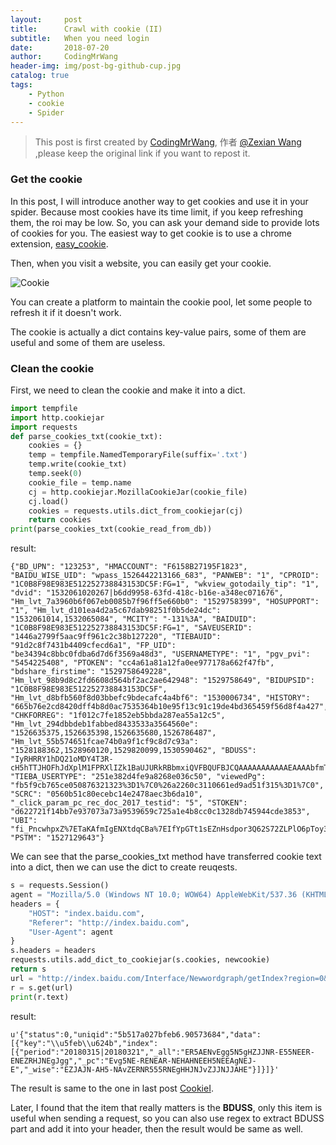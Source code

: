 ```yaml
---
layout:     post
title:      Crawl with cookie (II)
subtitle:   When you need login
date:       2018-07-20
author:     CodingMrWang
header-img: img/post-bg-github-cup.jpg
catalog: true
tags:
    - Python
    - cookie
    - Spider
---
```



> This post is first created by [CodingMrWang](http://codingmrwang.github.io), 作者 [@Zexian Wang](http://github.com/codingmrwang) ,please keep the original link if you want to repost it.

### Get the cookie

In this post, I will introduce another way to get cookies and use it in your spider. Because most cookies have its time limit, if you keep refreshing them, the roi may be low. So, you can ask your demand side to provide lots of cookies for you. The easiest way to get cookie is to use a chrome extension, [easy_cookie](chrome://extensions/?id=dlkfglibdbdimhenhfmkffgapdjblici).

Then, when you visit a website, you can easily get your cookie.

![Cookie](https://ws3.sinaimg.cn/large/006tKfTcly1ftg9yssxwhj31kw0uf1ir.jpg)

You can create a platform to maintain the cookie pool, let some people to refresh it if it doesn't work.

The cookie is actually a dict contains key-value pairs, some of them are useful and some of them are useless. 

### Clean the cookie

First, we need to clean the cookie and make it into a dict. 

```python
import tempfile
import http.cookiejar
import requests
def parse_cookies_txt(cookie_txt):
    cookies = {}
    temp = tempfile.NamedTemporaryFile(suffix='.txt')
    temp.write(cookie_txt)
    temp.seek(0)
    cookie_file = temp.name
    cj = http.cookiejar.MozillaCookieJar(cookie_file)
    cj.load()
    cookies = requests.utils.dict_from_cookiejar(cj)
    return cookies
print(parse_cookies_txt(cookie_read_from_db))
```

result:

```
{"BD_UPN": "123253", "HMACCOUNT": "F6158B27195F1823", "BAIDU_WISE_UID": "wpass_1526442213166_683", "PANWEB": "1", "CPROID": "1C0B8F98E983E512252738843153DC5F:FG=1", "wkview_gotodaily_tip": "1", "dvid": "1532061020267|b6dd9958-63fd-418c-b16e-a348ec071676", "Hm_lvt_7a3960b6f067eb0085b7f96ff5e660b0": "1529758399", "HOSUPPORT": "1", "Hm_lvt_d101ea4d2a5c67dab98251f0b5de24dc": "1532061014,1532065084", "MCITY": "-131%3A", "BAIDUID": "1C0B8F98E983E512252738843153DC5F:FG=1", "SAVEUSERID": "1446a2799f5aac9ff961c2c38b127220", "TIEBAUID": "91d2c8f7431b4409cfecd6a1", "FP_UID": "be34394c8bbc0fdba6d7d6f3569a48d3", "USERNAMETYPE": "1", "pgv_pvi": "5454225408", "PTOKEN": "cc4a61a81a12fa0ee977178a662f47fb", "bdshare_firstime": "1529758649228", "Hm_lvt_98b9d8c2fd6608d564bf2ac2ae642948": "1529758649", "BIDUPSID": "1C0B8F98E983E512252738843153DC5F", "Hm_lvt_d8bfb560f8d03bbefc9bdecafc4a4bf6": "1530006734", "HISTORY": "665b76e2cd8420dff4b8d0ac7535364b10e95f13c91c19de4bd365459f56d8f4a427", "CHKFORREG": "1f012c7fe1852eb5bbda287ea55a12c5", "Hm_lvt_294dbbdeb1fabbed8433533a3564560e": "1526635375,1526635398,1526635680,1526786487", "Hm_lvt_55b574651fcae74b0a9f1cf9c8d7c93a": "1528188362,1528960120,1529820099,1530590462", "BDUSS": "IyRHRRY1hDQ21oMDY4T3R-cH5hTTJHOFhJdXplM1FPRXlIZk1BaUJURkRBbmxiQVFBQUFBJCQAAAAAAAAAAAEAAAAbfmTRQ29kaW5nTXJXYW5nAAAAAAAAAAAAAAAAAAAAAAAAAAAAAAAAAAAAAAAAAAAAAAAAAAAAAAAAAAAAAAAAAAAAAEN1UVtDdVFbY0", "TIEBA_USERTYPE": "251e382d4fe9a8268e036c50", "viewedPg": "fb5f9cb765ce050876321323%3D1%7C0%26a2260c3110661ed9ad51f315%3D1%7C0", "SCRC": "0560b51c80ecebc14e2478aec3b6da10", "_click_param_pc_rec_doc_2017_testid": "5", "STOKEN": "d622721f14bb7e937073a73a9539659c725a1e4b8cc0c1328db745944cde3853", "UBI": "fi_PncwhpxZ%7ETaKAfmIgENXtdqCBa%7EIfYpGTt1sEZnHsdpor3Q62S72ZLPlO6pToy3VsWQwl0r3rJpEzBHp", "PSTM": "1527129643"}
```

We can see that the parse\_cookies\_txt method have transferred cookie text into a dict, then we can use the dict to create reuqests.

```python
s = requests.Session()
agent = "Mozilla/5.0 (Windows NT 10.0; WOW64) AppleWebKit/537.36 (KHTML, like Gecko) Chrome/45.0.2454.101 Safari/537.36"
headers = {
    "HOST": "index.baidu.com",
    "Referer": "http://index.baidu.com",
    "User-Agent": agent
}
s.headers = headers
requests.utils.add_dict_to_cookiejar(s.cookies, newcookie)
return s
url = "http://index.baidu.com/Interface/Newwordgraph/getIndex?region=0&startdate=20180315&enddate=20180321&wordlist%5B0%5D=%E5%BF%AB%E6%89%8B"
r = s.get(url)
print(r.text)

```

result:

```
u'{"status":0,"uniqid":"5b517a027bfeb6.90573684","data":[{"key":"\\u5feb\\u624b","index":[{"period":"20180315|20180321","_all":"ER5AENvEgg5N5gHZJJNR-E55NEER-ENEZRHJNEgJgg","_pc":"Evg5NE-RENEAR-NEHAHNEEH5NEEAgNEJ-E","_wise":"EZJAJN-AH5-NAvZERNR555RNEgHHJNJvZJJNJJAHE"}]}]}'
```

The result is same to the one in last post [CookieI](http://wangzexian.top/2018/07/14/Cookie/).

Later, I found that the item that really matters is the **BDUSS**, only this item is useful when sending a request, so you can also use regex to extract BDUSS part and add it into your header, then the result would be same as well.








